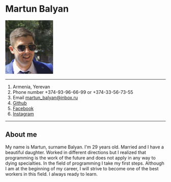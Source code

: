 # Martun Balyan 
  <div>
    <img src="2.png" alt="drawing" width="150"/>
  </div>

  ***
1. Armenia, Yerevan
2. Phone number +374-93-96-66-99 or +374-33-56-73-55
3. Email martun_balyan@inbox.ru
4. [Github](https://github.com/Martun93)
5. [Facebook](https://www.facebook.com/profile.php?id=100004591714759)
6. [Instagram](https://www.instagram.com/martunbalyan/)
***
## About me
My name is Martun, surname Balyan. I'm 29 years old.  Married and I have a beautiful daughter. Worked in different directions but I realized that programming is the work of the future and does not apply in any way to dying specialties. In the field of programming I take my first steps.  Although I am at the beginning of my career, I will strive to become one of the best workers in this field. I always ready to learn.